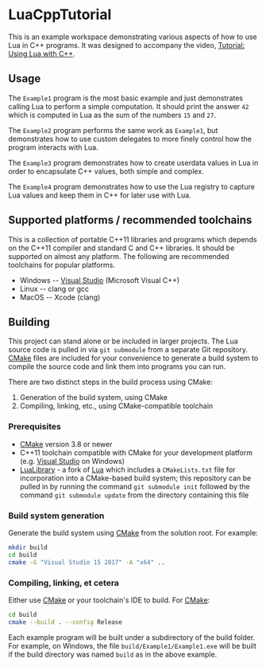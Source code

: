 # LuaCppTutorial

This is an example workspace demonstrating various aspects of how to use Lua
in C++ programs.  It was designed to accompany the video,
[Tutorial: Using Lua with C++](https://youtu.be/kDHGfHxwymI).

## Usage

The `Example1` program is the most basic example and just demonstrates calling
Lua to perform a simple computation.  It should print the answer `42` which is
computed in Lua as the sum of the numbers `15` and `27`.

The `Example2` program performs the same work as `Example1`, but demonstrates
how to use custom delegates to more finely control how the program interacts
with Lua.

The `Example3` program demonstrates how to create userdata values in Lua in
order to encapsulate C++ values, both simple and complex.

The `Example4` program demonstrates how to use the Lua registry to capture Lua
values and keep them in C++ for later use with Lua.

## Supported platforms / recommended toolchains

This is a collection of portable C++11 libraries and programs which depends on
the C++11 compiler and standard C and C++ libraries.  It should be supported on
almost any platform.  The following are recommended toolchains for popular
platforms.

* Windows -- [Visual Studio](https://www.visualstudio.com/) (Microsoft Visual
  C++)
* Linux -- clang or gcc
* MacOS -- Xcode (clang)

## Building

This project can stand alone or be included in larger projects.  The Lua source
code is pulled in via `git submodule` from a separate Git repository.
[CMake](https://cmake.org/) files are included for your convenience to generate
a build system to compile the source code and link them into programs you can
run.

There are two distinct steps in the build process using CMake:

1. Generation of the build system, using CMake
2. Compiling, linking, etc., using CMake-compatible toolchain

### Prerequisites

* [CMake](https://cmake.org/) version 3.8 or newer
* C++11 toolchain compatible with CMake for your development platform (e.g.
  [Visual Studio](https://www.visualstudio.com/) on Windows)
* [LuaLibrary](https://github.com/rhymu8354/lua.git) - a fork of
  [Lua](http://www.lua.org/) which includes a `CMakeLists.txt` file for
  incorporation into a CMake-based build system; this repository can be pulled
  in by running the command `git submodule init` followed by the command `git
  submodule update` from the directory containing this file

### Build system generation

Generate the build system using [CMake](https://cmake.org/) from the solution
root.  For example:

```bash
mkdir build
cd build
cmake -G "Visual Studio 15 2017" -A "x64" ..
```

### Compiling, linking, et cetera

Either use [CMake](https://cmake.org/) or your toolchain's IDE to build.
For [CMake](https://cmake.org/):

```bash
cd build
cmake --build . --config Release
```

Each example program will be built under a subdirectory of the build folder.
For example, on Windows, the file `build/Example1/Example1.exe` will be built
if the build directory was named `build` as in the above example.
